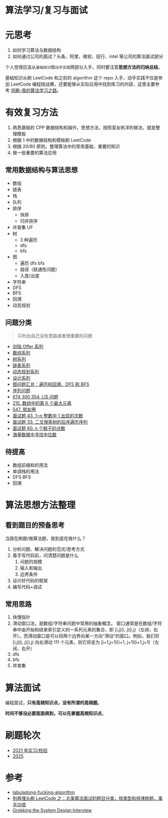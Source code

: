 # 算法学习/复习与面试

# 元思考

1. 如何学习算法与数据结构
2. 如何通过公司的面试？头条、阿里、微软、招行、intel 等公司的算法面试部分

个人觉得应该从`基础知识`和`动手实践`两部分入手，同时要注意**思想方法的归纳总结**。

基础知识从刷 LeetCode 和之前的 algorithm 这个 repo 入手，动手实践不仅是参加 LeetCode 编程挑战赛，还要能够从实际应用中找到练习的内容，这里主要参考 [巩鹏-我的算法学习之路](http://lucida.me/blog/on-learning-algorithms/)。

# 有效复习方法

1. 熟悉基础的 CPP 数据结构和操作，思想方法，按照室友帆洋的做法，就是整理模板
2. 根据 1 中的数据结构和模板刷 LeetCode
3. 根据 20/80 原则，整理算法中的常用基础、重要的知识
4. 做一些重要的算法应用

## 常用数据结构与算法思想

- 数组
- 链表
- 栈
- 队列
- 排序
  - 快排
  - 归并排序
- 并查集 UF
- 树
  - 3 种遍历
  - dfs
  - bfs
- 图
  - 遍历 dfs bfs
  - 路径（联通性问题）
  - 入度/出度
- 字符串
- DFS
- BFS
- 回溯
- 动态规划

## 问题分类

> 只列出自己没有思路或者很重要的问题

- [剑指 Offer 系列](/leetcode/problem-ds/offer_sword)
- [数组系列](/leetcode/problem-ds/00-array)
- [树系列](/leetcode/problem-ds/02-tree)
- [链表系列](/leetcode/problem-ds/00-linked_list)
- [动态规划系列](/leetcode/problem-algo/02-dp)
- [设计系列](/leetcode/problem-ds/design)
- [图问题汇总：遍历和回溯、DFS 和 BFS](/leetcode/problem-ds/02-graph)
- [序列问题](/leetcode/problem-algo/00-sequential)
- [674 300 354. LIS 问题](/leetcode/problem-algo/00-lis)
- [215. 数组中的第 K 个最大元素](/leetcode/problems/215-kth-largest-element)
- [547. 朋友圈](/leetcode/problems/547-friend-circles)
- [面试题 43. 1~n 整数中 1 出现的次数](/leetcode/problems/offer-43-calculate-one)
- [面试题 33. 二叉搜索树的后序遍历序列](/leetcode/problems/offer-33)
- [面试题 60. n 个骰子的点数](/leetcode/problems/offer-60)
- [海量数据中寻找中位数](https://zhuanlan.zhihu.com/p/75397875)

## 待提高

- 数组前缀和的用法
- 单调栈的用法
- DFS BFS
- 回溯

# 算法思想方法整理

## 看到题目的预备思考

当我在刷题/做算法题，我到底在做什么？

1. 分析问题、解决问题的范式/思考方式
2. 着手写代码前，问清楚问题是什么
   1. 问题的规模
   2. 输入和输出
   3. 边界条件
3. 设计好代码的框架
4. 编写代码+调试

## 常用思路

1. 快慢指针
2. 滑动窗口法，是数组/字符串问题中常用的抽象概念。 窗口通常是在数组/字符串中由开始和结束索引定义的一系列元素的集合，即 [i,j)[i, j)[i,j)（左闭，右开）。而滑动窗口是可以将两个边界向某一方向“滑动”的窗口。例如，我们将 [i,j)[i, j)[i,j) 向右滑动 111 个元素，则它将变为 [i+1,j+1)[i+1, j+1)[i+1,j+1)（左闭，右开）
3. dfs
4. bfs
5. 并查集

# 算法面试

编程面试，**只有高频知识点，没有所谓的高频题**。

**时间不够没必要面面俱到，可以先掌握高频知识点**。

# 刷题轮次

- [2021 年实习/校招](/leetcode/round/round-20210101)
- [2025](/leetcode/round/round-20250218)

# 参考

- [labuladong-fucking-algorithm](https://github.com/labuladong/fucking-algorithm)
- [别再埋头刷 LeetCode 之：北美算法面试的题目分类，按类型和规律刷题，事半功倍](https://zhuanlan.zhihu.com/p/161204634)
- [Grokking the System Design Interview](https://www.educative.io/courses/grokking-the-system-design-interview)
